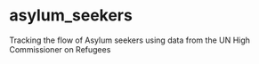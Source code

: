 # asylum_seekers
Tracking the flow of Asylum seekers using data from the UN High Commissioner on Refugees
